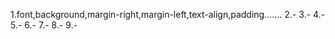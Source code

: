 1.font,background,margin-right,margin-left,text-align,padding.......
2.-
3.-
4.-
5.-
6.-
7.-
8.-
9.-
